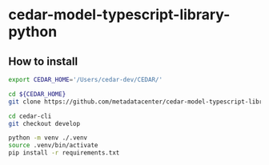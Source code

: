 # cedar-model-typescript-library-python

## How to install

```bash
export CEDAR_HOME='/Users/cedar-dev/CEDAR/'

cd ${CEDAR_HOME}
git clone https://github.com/metadatacenter/cedar-model-typescript-library-python

cd cedar-cli
git checkout develop

python -m venv ./.venv
source .venv/bin/activate
pip install -r requirements.txt
```
